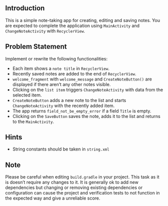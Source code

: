 ## Introduction
This is a simple note-taking app for creating, editing and saving notes. You are expected to complete the application using `MainActivity`  and `ChangeNoteActivity` with `RecyclerView`.

## Problem Statement
Implement or rewrite the following functionalities:
* Each item shows a `note title` in `RecyclerView`.
* Recently saved notes are added to the end of `RecyclerView`.
* `welcome_fragment` with `welcome_message` and `CreateNoteButton()` are displayed if there aren’t any other notes visible.
* Clicking on the `list item`  triggers  `ChangeNoteActivity` with data from the selected item.
* `CreateNoteButton` adds a new note to the list and starts `ChangeNoteActivity` with the recently added item.
* The app returns `field_not_be_empty_error` if a field `Title` is empty.
* Clicking on the `SaveButton` saves the note, adds it to the list and returns to the `MainActivity`.

## Hints
* String constants should be taken in `string.xml`

## Note
Please be careful when editing `build.gradle` in your project. This task as it is doesn’t require any changes to it. It is generally ok to add new dependencies but changing or removing existing dependencies or configuration can cause the project and verification tests to not function in the expected way and give a unreliable score.
